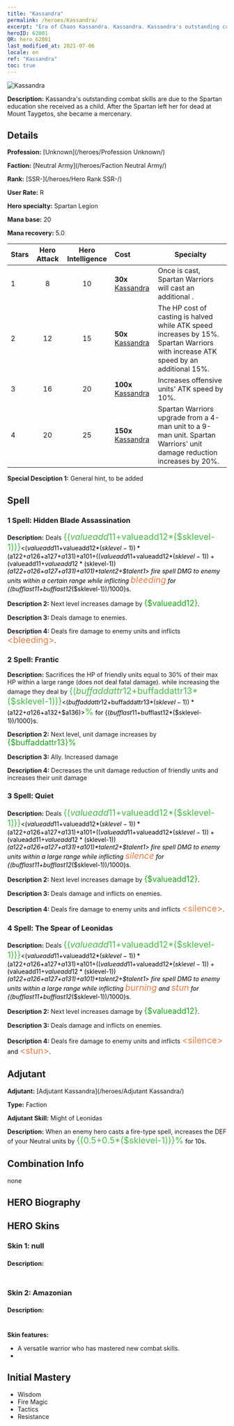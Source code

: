 ```yaml
---
title: "Kassandra"
permalink: /heroes/Kassandra/
excerpt: "Era of Chaos Kassandra. Kassandra. Kassandra's outstanding combat skills are due to the Spartan education she received as a child. After the Spartan left her for dead at Mount Taygetos, she became a mercenary."
heroID: 62001
QR: hero_62001
last_modified_at: 2021-07-06
locale: en
ref: "Kassandra"
toc: true
---
```

  ![Kassandra](/images/h/h_kashandela.jpg)

 **Description:** Kassandra's outstanding combat skills are due to the Spartan education she received as a child. After the Spartan left her for dead at Mount Taygetos, she became a mercenary.
## Details
 **Profession:**  [Unknown](/heroes/Profession Unknown/)

 **Faction:** [Neutral Army](/heroes/Faction Neutral Army/)

 **Rank:** [SSR-](/heroes/Hero Rank SSR-/)

 **User Rate:** R

 **Hero specialty:** Spartan Legion

 **Mana base:** 20

 **Mana recovery:** 5.0


  | Stars | Hero Attack | Hero Intelligence | Cost |     Specialty     |
  |---------|:---------------:|:---------------:|:--|--------------------|
  |    1    | 8 | 10 | **30x** [Kassandra](/Items/her_399/) | Once <The Spear of Leonidas> is cast, Spartan Warriors will cast an additional <Spear Throw>. |
  |    2    | 12 | 15 | **50x** [Kassandra](/Items/her_399/) | The HP cost of casting <Frantic> is halved while ATK speed increases by 15%. Spartan Warriors with <Frantic> increase ATK speed by an additional 15%. |
  |    3    | 16 | 20 | **100x** [Kassandra](/Items/her_399/) | Increases offensive units' ATK speed by 10%. |
  |    4    | 20 | 25 | **150x** [Kassandra](/Items/her_399/) | Spartan Warriors upgrade from a 4-man unit to a 9-man unit. Spartan Warriors' unit damage reduction increases by 20%. |

 **Special Desciption 1:** General hint, to be added

## Spell
### 1 Spell: Hidden Blade Assassination
 **Description:** Deals <span style="color: #48b946;font-size:20px">{($valueadd11+$valueadd12*($sklevel-1))}</span><span style="color: black"><($valueadd11+$valueadd12*($sklevel-1))*($a122+$a126+$a127+$a131)+$a101+(($valueadd11+$valueadd12*($sklevel-1))+($valueadd11+$valueadd12*($sklevel-1))*($a122+$a126+$a127+$a131)+$a101)*$talent2+$talent1> fire spell DMG to enemy units within a certain range while inflicting <span style="color: #e07c44;font-size:20px">bleeding</span><span style="color: black"> for {($bufflast11+$bufflast12*($sklevel-1))/1000}s.

 **Description 2:** Next level increases damage by <span style="color: #1ca216;font-size:18px">{$valueadd12}</span><span style="color: black">.

 **Description 3:** Deals damage to enemies.

 **Description 4:** Deals fire damage to enemy units and inflicts <span style="color: #e07c44;font-size:20px">&lt;bleeding&gt;</span><span style="color: black">.

### 2 Spell: Frantic
 **Description:** Sacrifices the HP of friendly units equal to 30% of their max HP within a large range (does not deal fatal damage). while increasing the damage they deal by <span style="color: #48b946;font-size:20px">{($buffaddattr12+$buffaddattr13*($sklevel-1))}</span><span style="color: black"><($buffaddattr12+$buffaddattr13*($sklevel-1))*($a122+$a126+$a132+$a136)><span style="color: #48b946;font-size:20px">%</span><span style="color: black"> for {($bufflast11+$bufflast12*($sklevel-1))/1000}s.

 **Description 2:** Next level, unit damage increases by <span style="color: #1ca216;font-size:18px">{$buffaddattr13}%</span><span style="color: black">

 **Description 3:** Ally. Increased damage

 **Description 4:** Decreases the unit damage reduction of friendly units and increases their unit damage

### 3 Spell: Quiet
 **Description:** Deals <span style="color: #48b946;font-size:20px">{($valueadd11+$valueadd12*($sklevel-1))}</span><span style="color: black"><($valueadd11+$valueadd12*($sklevel-1))*($a122+$a126+$a127+$a131)+$a101+(($valueadd11+$valueadd12*($sklevel-1))+($valueadd11+$valueadd12*($sklevel-1))*($a122+$a126+$a127+$a131)+$a101)*$talent2+$talent1> fire spell DMG to enemy units within a large range while inflicting <span style="color: #e07c44;font-size:20px">silence</span><span style="color: black"> for {($bufflast11+$bufflast12*($sklevel-1))/1000}s.

 **Description 2:** Next level increases damage by <span style="color: #1ca216;font-size:18px">{$valueadd12}</span><span style="color: black">.

 **Description 3:** Deals damage and inflicts <silence> on enemies.

 **Description 4:** Deals fire damage to enemy units and inflicts <span style="color: #e07c44;font-size:20px">&lt;silence&gt;</span><span style="color: black">.

### 4 Spell: The Spear of Leonidas
 **Description:** Deals <span style="color: #48b946;font-size:20px">{($valueadd11+$valueadd12*($sklevel-1))}</span><span style="color: black"><($valueadd11+$valueadd12*($sklevel-1))*($a122+$a126+$a127+$a131)+$a101+(($valueadd11+$valueadd12*($sklevel-1))+($valueadd11+$valueadd12*($sklevel-1))*($a122+$a126+$a127+$a131)+$a101)*$talent2+$talent1> fire spell DMG to enemy units within a large range while inflicting <span style="color: #e07c44;font-size:20px">burning</span><span style="color: black"> and <span style="color: #e07c44;font-size:20px">stun</span><span style="color: black"> for {($bufflast11+$bufflast12*($sklevel-1))/1000}s.

 **Description 2:** Next level increases damage by <span style="color: #1ca216;font-size:18px">{$valueadd12}</span><span style="color: black">.

 **Description 3:** Deals damage and inflicts <stun> on enemies.

 **Description 4:** Deals fire damage to enemy units and inflicts <span style="color: #e07c44;font-size:20px">&lt;silence&gt;</span><span style="color: black"> and <span style="color: #e07c44;font-size:20px">&lt;stun&gt;</span><span style="color: black">.


## Adjutant

 **Adjutant:**  [Adjutant Kassandra](/heroes/Adjutant Kassandra/) 

 **Type:**  Faction 

 **Adjutant Skill:**  Might of Leonidas 

 **Description:** When an enemy hero casts a fire-type spell, increases the DEF of your Neutral units by <span style="color: #48b946;font-size:20px">{(0.5+0.5*($sklevel-1))}%</span><span style="color: black"> for 10s.

## Combination Info

  none
## HERO Biography

## HERO Skins
### Skin 1: **null**

 **Description:** <span style="color: #ffffff;font-size:20px">A mysterious person from a different world. Possesses extraordinary fighting skills.</span>


### Skin 2: **Amazonian**

 **Description:** <span style="color: #ffffff;font-size:20px">Altering your combat style every once in a while doesn't seem like a bad idea.</span>

 **Skin features:** 

   - A versatile warrior who has mastered new combat skills.
   - 


## Initial Mastery
   - Wisdom
   - Fire Magic
   - Tactics
   - Resistance
